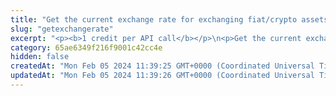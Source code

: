 ```yaml
---
title: "Get the current exchange rate for exchanging fiat/crypto assets"
slug: "getexchangerate"
excerpt: "<p><b>1 credit per API call</b></p>\n<p>Get the current exchange rate for exchanging fiat/crypto assets.</p>\n<p>By default, the base pair (the target asset) is EUR. When obtaining the exchange rate for an asset (for example, BTC), the value returned by the API expresses the amount of EUR that can be currently exchanged into 1 BTC.</p>"
category: 65ae6349f216f9001c42cc4e
hidden: false
createdAt: "Mon Feb 05 2024 11:39:25 GMT+0000 (Coordinated Universal Time)"
updatedAt: "Mon Feb 05 2024 11:39:26 GMT+0000 (Coordinated Universal Time)"
---
```

